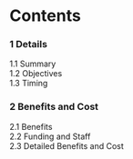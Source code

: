 # Contents

### 1 Details
1.1 Summary  
1.2 Objectives  
1.3 Timing  


### 2 Benefits and Cost
2.1 Benefits  
2.2 Funding and Staff  
2.3 Detailed Benefits and Cost  